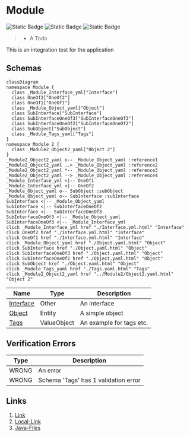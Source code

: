 # Module
![Static Badge](https://img.shields.io/badge/Color--Tag-Blue-blue)
![Static Badge](https://img.shields.io/badge/Without%20Value-green)
![Static Badge](https://img.shields.io/badge/Validator%20Errors-2-red)

> - A Todo

This is an integration test for the application

## Schemas
```mermaid
classDiagram
namespace Module {
  class _Module_Interface_yml["Interface"]
  class OneOf2["OneOf2"]
  class OneOf1["OneOf1"]
  class _Module_Object_yaml["Object"]
  class SubInterface["SubInterface"]
  class SubInterfaceOneOf3["SubInterfaceOneOf3"]
  class SubInterfaceOneOf2["SubInterfaceOneOf2"]
  class SubObject["SubObject"]
  class _Module_Tags_yaml["Tags"]
}
namespace Module 2 {
  class _Module2_Object2_yaml["Object 2"]
}
_Module2_Object2_yaml o-- _Module_Object_yaml :reference1
_Module2_Object2_yaml ..> _Module_Object_yaml :reference2
_Module2_Object2_yaml *-- _Module_Object_yaml :reference3
_Module2_Object2_yaml --> _Module_Object_yaml :reference4
_Module_Interface_yml <|-- OneOf1 
_Module_Interface_yml <|-- OneOf2 
_Module_Object_yaml o-- SubObject :subObject
_Module_Object_yaml o-- SubInterface :subInterface
SubInterface <|-- _Module_Object_yaml 
SubInterface <|-- SubInterfaceOneOf2 
SubInterface <|-- SubInterfaceOneOf3 
SubInterfaceOneOf3 <|-- _Module_Object_yaml 
SubInterfaceOneOf3 <|-- _Module_Interface_yml 
click _Module_Interface_yml href "./Interface.yml.html" "Interface"
click OneOf2 href "./Interface.yml.html" "Interface"
click OneOf1 href "./Interface.yml.html" "Interface"
click _Module_Object_yaml href "./Object.yaml.html" "Object"
click SubInterface href "./Object.yaml.html" "Object"
click SubInterfaceOneOf3 href "./Object.yaml.html" "Object"
click SubInterfaceOneOf2 href "./Object.yaml.html" "Object"
click SubObject href "./Object.yaml.html" "Object"
click _Module_Tags_yaml href "./Tags.yaml.html" "Tags"
click _Module2_Object2_yaml href "../Module2/Object2.yaml.html" "Object 2"
```
| Name | Type | Description |
|------|-----|-------------|
| [Interface](./Interface.yml.md) | Other | An interface |
| [Object](./Object.yaml.md) | Entity | A simple object |
| [Tags](./Tags.yaml.md) | ValueObject | An example for tags etc. |

## Verification Errors
| Type | Description |
|------|-------------|
| WRONG | An error |
| WRONG | Schema &#x27;Tags&#x27; has 1 validation error |

## Links
1. [Link](http://www.google.com)
1. [Local-Link](./Module/index.yaml)
1. [Java-Files](./java)

